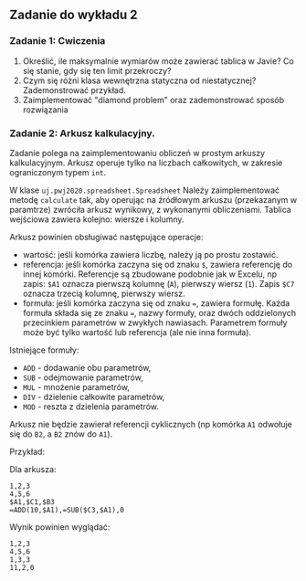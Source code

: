 ## Zadanie do wykładu 2

### Zadanie 1: Cwiczenia
1. Określić, ile maksymalnie wymiarów może zawierać tablica w Javie? Co się stanie, gdy się ten limit przekroczy?
1. Czym się różni klasa wewnętrzna statyczna od niestatycznej? Zademonstrować przykład.
1. Zaimplementować "diamond problem" oraz zademonstrować sposób rozwiązania

### Zadanie 2: Arkusz kalkulacyjny.

Zadanie polega na zaimplementowaniu obliczeń w prostym arkuszy kalkulacyjnym. Arkusz operuje tylko na liczbach całkowitych, w zakresie ograniczonym typem `int`.

W klase `uj.pwj2020.spreadsheet.Spreadsheet` Należy zaimplementować metodę `calculate` tak, aby operując na źródłowym arkuszu (przekazanym w paramtrze) zwróciła arkusz wynikowy, z wykonanymi obliczeniami. Tablica wejściowa zawiera kolejno: wiersze i kolumny.

Arkusz powinien obsługiwać następujące operacje:
- wartość: jeśli komórka zawiera liczbę, należy ją po prostu zostawić.
- referencja: jeśli komórka zaczyna się od znaku `$`, zawiera referencję do innej komórki. Referencje są zbudowane podobnie jak w Excelu, np zapis: `$A1` oznacza pierwszą kolumnę (`A`), pierwszy wiersz (`1`). Zapis `$C7` oznacza trzecią kolumnę, pierwszy wiersz.
- formuła: jeśli komórka zaczyna się od znaku `=`, zawiera formułę. Każda formuła składa się ze znaku `=`, nazwy formuły, oraz dwóch oddzielonych przecinkiem parametrów w zwykłych nawiasach. Parametrem formuły może być tylko wartość lub referencja (ale nie inna formuła).

Istniejące formuły:
- `ADD` - dodawanie obu parametrów,
- `SUB` - odejmowanie parametrów,
- `MUL` - mnożenie parametrów,
- `DIV` - dzielenie całkowite parametrów,
- `MOD` - reszta z dzielenia parametrów.

Arkusz nie będzie zawierał referencji cyklicznych (np komórka `A1` odwołuje się do `B2`, a `B2` znów do `A1`).

Przykład:

Dla arkusza:
```$xslt
1,2,3
4,5,6
$A1,$C1,$B3
=ADD(10,$A1),=SUB($C3,$A1),0
```
Wynik powinien wyglądać:
```$xslt
1,2,3
4,5,6
1,3,3
11,2,0
```
